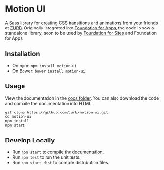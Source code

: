 # Motion UI

A Sass library for creating CSS transitions and animations from your friends at [ZURB](http://zurb.com). Originally integrated into [Foundation for Apps](http://foundation.zurb.com/apps), the code is now a standalone library, soon to be used by [Foundation for Sites](http://foundation.zurb.com/sites) and Foundation for Apps.

## Installation

- On npm: `npm install motion-ui`
- On Bower: `bower install motion-ui`

## Usage

View the documentation in the [docs folder](docs). You can also download the code and compile the documentation into HTML.

```
git clone https://github.com/zurb/motion-ui.git
cd motion-ui
npm install
npm start
```

## Develop Locally

- Run `npm start` to compile the documentation.
- Run `npm test` to run the unit tests.
- Run `npm start dist` to compile distribution files.
